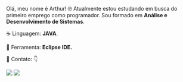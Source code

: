 <p align="left"> 
  Olá, meu nome é Arthur! 🤓
  Atualmente estou estudando em busca do primeiro emprego como programador.
  Sou formado em <strong>Análise e Desenvolvimento de Sistemas</strong>.
</p>

<p align="left">
  ☕ Linguagem: <strong>JAVA</strong>.
</p>

<p align="left">
  💼 Ferramenta: <strong>Eclipse IDE.</strong>
</p>

<p align="left">
  💌 Contato: 👇
</p>

<p align="left">
  <a href="https://www.linkedin.com/in/arthur-tavares-8b0881249/" alt="Linkedin">
  <img src="https://img.shields.io/badge/-Linkedin-0e76a8?style=flat-square&logo=Linkedin&logoColor=white&link=LINK-DO-SEU-LINKEDIN" /></a>
  
  <a href="https://instagram.com/arthurleonel97?igshid=YmMyMTA2M2Y=" alt="Instagram">
  <img src="https://img.shields.io/badge/-Instagram-DF0174?style=flat-square&labelColor=DF0174&logo=instagram&logoColor=white&link=LINK-DO-SEU-INSTAGRAM"/></a>
</p>  


